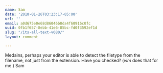 ```yaml
---
name: Sam
date: '2010-01-20T03:23:17-05:00'
url: ''
email: a0d675e0e68d86046b8da4f60916c0fc
uuid: 0fb1f657-8ebb-41e6-85bc-fd0f3592ef1d
slug: "/its-all-text-v080/"
layout: comment

---
```


Medains,
perhaps your editor is able to detect the filetype from the filename, not just from the extension. Have you checked? (<i>vim</i> does that for me.)
Sam
